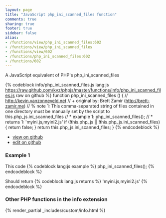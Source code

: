 ```yaml
---
layout: page
title: "JavaScript php_ini_scanned_files function"
comments: true
sharing: true
footer: true
sidebar: false
alias:
- /functions/view/php_ini_scanned_files:602
- /functions/view/php_ini_scanned_files
- /functions/view/602
- /functions/php_ini_scanned_files:602
- /functions/602
---
```

<!-- Generated by Rakefile:build -->
A JavaScript equivalent of PHP's php_ini_scanned_files

{% codeblock info/php_ini_scanned_files.js lang:js https://raw.github.com/kvz/phpjs/master/functions/info/php_ini_scanned_files.js raw on github %}
function php_ini_scanned_files () {
  // http://kevin.vanzonneveld.net
  // +   original by: Brett Zamir (http://brett-zamir.me)
  // %        note 1: This comma-separated string of files contained in one directory must be manually set by the script to this.php_js.ini_scanned_files
  // *     example 1: php_ini_scanned_files();
  // *     returns 1: 'myini.js,myini2.js'
  if (!this.php_js || !this.php_js.ini_scanned_files) {
    return false;
  }
  return this.php_js.ini_scanned_files;
}
{% endcodeblock %}

 - [view on github](https://github.com/kvz/phpjs/blob/master/functions/info/php_ini_scanned_files.js)
 - [edit on github](https://github.com/kvz/phpjs/edit/master/functions/info/php_ini_scanned_files.js)

### Example 1
This code
{% codeblock lang:js example %}
php_ini_scanned_files();
{% endcodeblock %}

Should return
{% codeblock lang:js returns %}
'myini.js,myini2.js'
{% endcodeblock %}


### Other PHP functions in the info extension
{% render_partial _includes/custom/info.html %}
